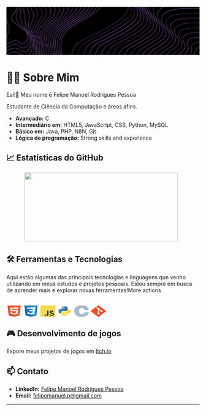 ![](banner.png)

# 👩‍💻 Sobre Mim

 Eai!🤟 Meu nome é Felipe Manoel Rodrigues Pessoa

Estudante de Ciência da Computação e áreas afins.

- **Avançado:** C
- **Intermediário em:** HTML5, JavaScript, CSS, Python, MySQL
- **Básico em:** Java, PHP, N8N, Git
- **Lógica de programação:** Strong skills and experience



## 📈 Estatísticas do GitHub	

<div style="display: flex; justify-content: center; flex-wrap: nowrap;">
  <a href="https://github.com/LipeManoel" style="margin-right: 10px;">
    <img height="180em" width="400" src="https://github-readme-stats.vercel.app/api?username=LipeManoel&show_icons=true&theme=midnight-purple&include_all_commits=true&count_private=true"/>
  </a>
</div>


## 🛠️ Ferramentas e Tecnologias 

Aqui estão algumas das principais tecnologias e linguagens que venho utilizando em meus estudos e projetos pessoais. Estou sempre em busca de aprender mais e explorar novas ferramentas!More actions
<div style="display: inline_block"><br>
  <img align="center" alt="Camy-HTML" height="30" width="40" src="https://raw.githubusercontent.com/devicons/devicon/master/icons/html5/html5-original.svg">
  <img align="center" alt="Camy-CSS" height="30" width="40" src="https://raw.githubusercontent.com/devicons/devicon/master/icons/css3/css3-original.svg">
  <img align="center" alt="Camy-JavaScript" height="30" width="40" src="https://raw.githubusercontent.com/devicons/devicon/master/icons/javascript/javascript-original.svg">
  <img align="center" alt="Camy-Python" height="30" width="40" src="https://raw.githubusercontent.com/devicons/devicon/master/icons/python/python-original.svg">
  <img align="center" alt="Camy-C" height="30" width="40" src="https://raw.githubusercontent.com/devicons/devicon/master/icons/c/c-original.svg">
 <img align="center" alt="Camy-Git" height="30" width="40" src="https://raw.githubusercontent.com/devicons/devicon/master/icons/git/git-original.svg">
</div>

## 🎮 Desenvolvimento de jogos

Expore meus projetos de jogos em [Itch.io](https://jeff-ghosty.itch.io)

## 📫 Contato

- **LinkedIn:** [Felipe Manoel Rodrigues Pessoa](https://www.linkedin.com/in/felipe-manoel-rodrigues-pessoa/)
- **Email:** felipemanuel.p@gmail.com

---
